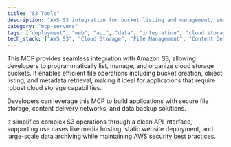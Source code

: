```yaml
---
title: "S3 Tools"
description: "AWS S3 integration for bucket listing and management, enabling cloud storage operations for file organization and content delivery."
category: "mcp-servers"
tags: ["deployment", "web", "api", "data", "integration", "cloud storage", "file operations", "metadata retrieval"]
tech_stack: ["AWS S3", "Cloud Storage", "File Management", "Content Delivery", "API"]
---
```


This MCP provides seamless integration with Amazon S3, allowing developers to programmatically list, manage, and organize cloud storage buckets. It enables efficient file operations including bucket creation, object listing, and metadata retrieval, making it ideal for applications that require robust cloud storage capabilities.

Developers can leverage this MCP to build applications with secure file storage, content delivery networks, and data backup solutions. 

It simplifies complex S3 operations through a clean API interface, supporting use cases like media hosting, static website deployment, and large-scale data archiving while maintaining AWS security best practices.